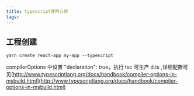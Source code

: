 ```yaml
---
title: typescript使用心得
tags:
---
```


## 工程创建

`yarn create react-app my-app --typescript`

compilerOptions 中设置 "declaration": true，执行 tsc 可生产 d.ts ,详细配置可见[http://www.typescriptlang.org/docs/handbook/compiler-options-in-msbuild.html](http://www.typescriptlang.org/docs/handbook/compiler-options-in-msbuild.html)
